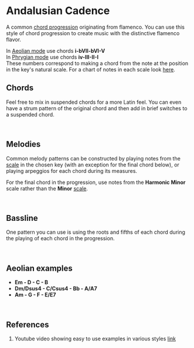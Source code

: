 # Andalusian Cadence

A common [chord progression](chord_progression.md) originating from flamenco. You can use this style of chord progression to create music with the distinctive flamenco flavor.

In [Aeolian mode](aeolian_mode.md) use chords **i-bVII-bVI-V**  
In [Phrygian mode](phrygian_mode.md) use chords **iv-III-II-I**  
These numbers correspond to making a chord from the note at the position in the key's natural scale. For a chart of notes in each scale look [here](scales.md).

## Chords
Feel free to mix in suspended chords for a more Latin feel. You can even have a strum pattern of the original chord and then add in brief switches to a suspended chord.

<br>

## Melodies
Common melody patterns can be constructed by playing notes from the [scale](scales.md) in the chosen key (with an exception for the final chord below), or playing arpeggios for each chord during its measures.  

For the final chord in the progression, use notes from the **Harmonic Minor** scale rather than the **Minor** [scale](scales.md). 

<br>

## Bassline
One pattern you can use is using the roots and fifths of each chord during the playing of each chord in the progression.

<br>

## Aeolian examples
- **Em - D - C - B**
- **Dm/Dsus4 - C/Csus4 - Bb - A/A7**
- **Am - G - F - E/E7**

<br>

## References
1. Youtube video showing easy to use examples in various styles [link](https://www.youtube.com/watch?v=qbeRVJMT5CY)
